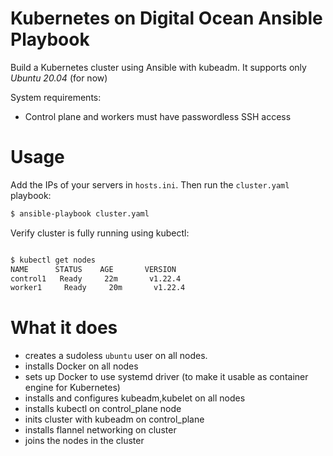 # Kubernetes on Digital Ocean Ansible Playbook

Build a Kubernetes cluster using Ansible with kubeadm. It supports only *Ubuntu 20.04* (for now)

System requirements:

  - Control plane and workers must have passwordless SSH access

# Usage

Add the IPs of your servers in `hosts.ini`. Then run the `cluster.yaml` playbook:
```sh
$ ansible-playbook cluster.yaml
``` 

Verify cluster is fully running using kubectl:

```sh

$ kubectl get nodes
NAME      STATUS    AGE       VERSION
control1   Ready     22m       v1.22.4
worker1     Ready     20m       v1.22.4

```

# What it does

- creates a sudoless `ubuntu` user on all nodes.
- installs Docker on all nodes
- sets up Docker to use systemd driver (to make it usable as container engine for Kubernetes)
- installs and configures kubeadm,kubelet on all nodes
- installs kubectl on control_plane node
- inits cluster with kubeadm on control_plane
- installs flannel networking on cluster
- joins the nodes in the cluster

<!-- # Resetting the environment

Finally, reset all kubeadm installed state using `reset-cluster.yaml` playbook:

```sh
$ ansible-playbook reset-cluster.yaml
``` -->